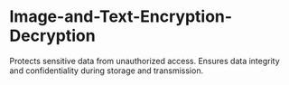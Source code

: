 # Image-and-Text-Encryption-Decryption
Protects sensitive data from unauthorized access.  Ensures data integrity and confidentiality during storage and transmission.
